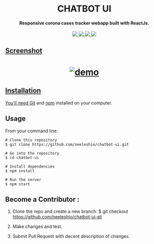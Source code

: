 <h1 align="center">
  CHATBOT UI
</h1>
<h4 align="center">Responsive corona cases tracker webapp built with ReactJs.</h4>
<div align="center">
  <a href="https://chatbot-ui.vercel.app/"><img src="https://img.shields.io/badge/host-vercel-success">
  <img src="https://img.shields.io/badge/contributions-welcome-orange.svg">
  <img src="https://img.shields.io/badge/license-MIT-blue.svg">
  <img src="https://visitor-badge.laobi.icu/badge?page_id=chatbot-ui.visitor-badge">
</div>

## Screenshot

<h1 align="center">
  <img src="https://user-images.githubusercontent.com/56342160/146831869-cdca6619-1548-42e6-b5d7-00cea3f9bed7.png" alt="demo">
</h1>

## Installation

You'll need [Git](https://git-scm.com) and [npm](http://npmjs.com) installed on your computer.

## Usage

From your command line:

```
# Clone this repository
$ git clone https://github.com/neeleshio/chatbot-ui.git

# Go into the repository
$ cd chatbot-ui

# Install dependencies
$ npm install

# Run the server
$ npm start
```

## Become a Contributor :

1. Clone the repo and create a new branch: $ git checkout https://github.com/neeleshio/chatbot-ui.git

2. Make changes and test.

3. Submit Pull Request with decent description of changes.

